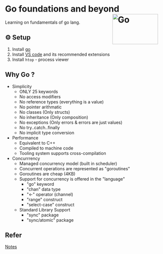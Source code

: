 # Go foundations and beyond <img align="right" src="https://upload.wikimedia.org/wikipedia/commons/0/05/Go_Logo_Blue.svg" width="150" height="100" title='Go'/>
Learning on fundamentals of go lang.

## ⚙️ Setup
1. Install [go](https://go.dev/dl)
2. Install [VS code](https://code.visualstudio.com/download) and its recommended extensions
3. Install `htop` - process viewer 

## Why Go ?
- Simplicity
    - ONLY 25 keywords
    - No access modifiers
    - No reference types (everything is a value)
    - No pointer arithmatic
    - No classes (Only structs)
    - No inheritance (Only composition)
    - No exceptions (Only errors & errors are just values)
    - No try..catch..finally
    - No implicit type conversion
- Performance
    - Equivalent to C++
    - Compiled to machine code
    - Tooling system supports cross-compilation
- Concurrrency
    - Managed concurrency model (built in scheduler)
    - Concurrent operations are represented as "goroutines"
    - Goroutines are cheap (4KB)
    - Support for concurrency is offered in the "language"
        - "go" keyword
        - "chan" data type
        - "<-" operator (channel)
        - "range" construct
        - "select-case" construct
    - Standard Library Support
        - "sync" package
        - "sync/atomic" package

## Refer
[Notes](NOTES.md)